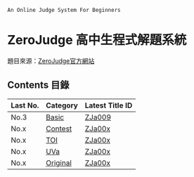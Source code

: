 `An Online Judge System For Beginners`
# ZeroJudge 高中生程式解題系統

題目來源：[ZeroJudge官方網站](https://zerojudge.tw)


## Contents 目錄

|Last No.     |Category                              |Latest Title ID     |
|:------------|:-------------------------------------|:-------------------|
|No.3         |[Basic   ](Basic/)                    |[ZJa009](Basic/Day13x3-ZJa009_Decoder-Solved/) |
|No.x         |[Contest ](Contest/)                  |[ZJa00x]()          |
|No.x         |[TOI     ](TOI/)                      |[ZJa00x]()          |
|No.x         |[UVa     ](UVa)                       |[ZJa00x]()          |
|No.x         |[Original](Original)                  |[ZJa00x]()          |